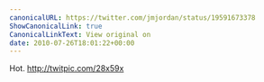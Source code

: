 ```yaml
---
canonicalURL: https://twitter.com/jmjordan/status/19591673378
ShowCanonicalLink: true
CanonicalLinkText: View original on
date: 2010-07-26T18:01:22+00:00
---
```

Hot.  http://twitpic.com/28x59x